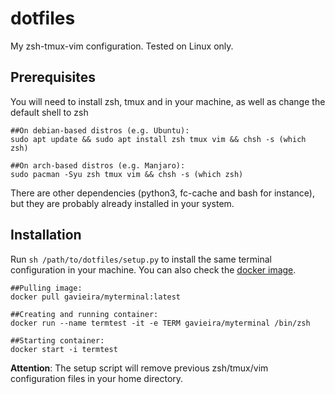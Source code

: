 # dotfiles

My zsh-tmux-vim configuration. Tested on Linux only.

## Prerequisites

You will need to install zsh, tmux and in your machine, as well as change the default shell to zsh

```
##On debian-based distros (e.g. Ubuntu):
sudo apt update && sudo apt install zsh tmux vim && chsh -s (which zsh)

##On arch-based distros (e.g. Manjaro):
sudo pacman -Syu zsh tmux vim && chsh -s (which zsh)
```

There are other dependencies (python3, fc-cache and bash for instance), but they are probably already installed in your system.

## Installation

Run `sh /path/to/dotfiles/setup.py` to install the same terminal configuration in your machine. You can also check the [docker image](https://hub.docker.com/repository/docker/gavieira/myterminal). 

```
##Pulling image:
docker pull gavieira/myterminal:latest

##Creating and running container:
docker run --name termtest -it -e TERM gavieira/myterminal /bin/zsh

##Starting container:
docker start -i termtest
```

**Attention**: The setup script will remove previous zsh/tmux/vim configuration files in your home directory.
